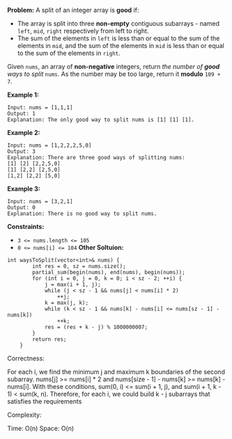 **Problem:**
A split of an integer array is **good** if:

- The array is split into three **non-empty** contiguous subarrays - named `left`, `mid`, `right` respectively from left to right.
- The sum of the elements in `left` is less than or equal to the sum of the elements in `mid`, and the sum of the elements in `mid` is less than or equal to the sum of the elements in `right`.

Given `nums`, an array of **non-negative** integers, return *the number of **good** ways to split* `nums`. As the number may be too large, return it **modulo** `109 + 7`.

 

**Example 1:**

```
Input: nums = [1,1,1]
Output: 1
Explanation: The only good way to split nums is [1] [1] [1].
```

**Example 2:**

```
Input: nums = [1,2,2,2,5,0]
Output: 3
Explanation: There are three good ways of splitting nums:
[1] [2] [2,2,5,0]
[1] [2,2] [2,5,0]
[1,2] [2,2] [5,0]
```

**Example 3:**

```
Input: nums = [3,2,1]
Output: 0
Explanation: There is no good way to split nums.
```

 

**Constraints:**

- `3 <= nums.length <= 105`
- `0 <= nums[i] <= 104`
**Other Soltuion:**
```
int waysToSplit(vector<int>& nums) {
        int res = 0, sz = nums.size();
        partial_sum(begin(nums), end(nums), begin(nums));
        for (int i = 0, j = 0, k = 0; i < sz - 2; ++i) {
            j = max(i + 1, j);
            while (j < sz - 1 && nums[j] < nums[i] * 2)
                ++j;
            k = max(j, k);
            while (k < sz - 1 && nums[k] - nums[i] <= nums[sz - 1] - nums[k])
                ++k;
            res = (res + k - j) % 1000000007;
        }
        return res;
    } 
```
Correctness:

For each i, we find the minimum j and maximum k boundaries of the second subarray. nums[j] >= nums[i] * 2 and nums[size - 1] - nums[k] >= nums[k] - nums[i]. With these conditions, sum(0, i) <= sum(i + 1, j), and sum(i + 1, k - 1) < sum(k, n). Therefore, for each i, we could build k - j subarrays that satisfies the requirements

Complexity:

Time: O(n)
Space: O(n)
